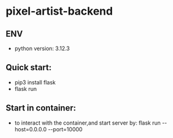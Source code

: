 # pixel-artist-backend

## ENV

  - python version: 3.12.3
  
## Quick start:

  - pip3 install flask
  - flask run

## Start in container:
  - to interact with the container,and start server by: flask run --host=0.0.0.0 --port=10000